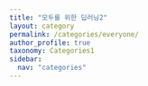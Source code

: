 ```yaml
---
title: "모두를 위한 딥러닝2"
layout: category
permalink: /categories/everyone/
author_profile: true
taxonomy: Categories1
sidebar:
  nav: "categories"
---
```

